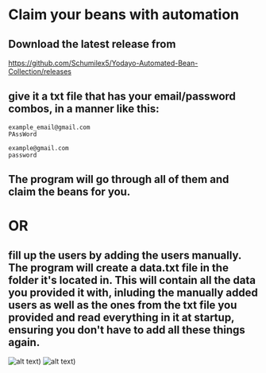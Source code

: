 # Claim your beans with automation

## Download the latest release from 
https://github.com/Schumilex5/Yodayo-Automated-Bean-Collection/releases
## give it a txt file that has your email/password combos, in a manner like this: 


```
example_email@gmail.com
PAssWord
 
example@gmail.com
password
```

## The program will go through all of them and claim the beans for you.
# OR
## fill up the users by adding the users manually. The program will create a data.txt file in the folder it's located in. This will contain all the data you provided it with, inluding the manually added users as well as the ones from the txt file you provided and read everything in it at startup, ensuring you don't have to add all these things again.



![alt text](https://i.ibb.co/YX3SNgW/capture-240212-041238.png))
![alt text](https://i.ibb.co/bHHqc3R/capture-240212-041314.png))
